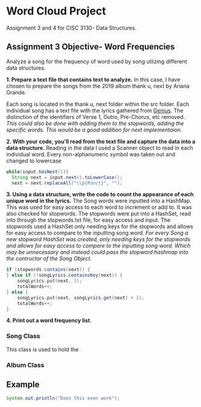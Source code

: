 # Word Cloud Project
Assignment 3 and 4 for CISC 3130- Data Structures. 

## Assignment 3 Objective- Word Frequencies
Analyze a song for the frequency of word used by song utlizing different data structures.
  
  **1. Prepare a text file that contains text to analyze.**
In this case, I have chosen to prepare the songs from the 2019 album thank u, next by Ariana Grande. 

Each song is located in the thank u, next folder within the src folder. Each individual song has a text file with the lyrics gathered from [Genius](https://genius.com/albums/Ariana-grande/Thank-u-next). The distinction of the identifiers of Verse 1, Outro, Pre-Chorus, etc removed. *This could also be done with adding them to the stopwords, adding the specific words. This would be a good addition for next implementaion.*
  
  **2. With your code, you’ll read from the text file and capture the data into a data structure.**
Reading in the data I used a Scanner object to read in each individual word. Every non-alphanumeric symbol was taken out and changed to lowercase

```java
while(input.hasNext()){
  String next = input.next().toLowerCase();
  next = next.replaceAll("\\p{Punct}", "");
```

  **3. Using a data structure, write the code to count the appearance of each unique word in the lyrics.**
The Song words were inputted into a HashMap. This was used for easy access to each word to increment or add to. 
It was also checked for stopwords. The stopwords were put into a HashSet, read into through the stopwords.txt file, for easy access and input. The stopwords used a HashSet only needing keys for the stopwords and allows for easy access to compare to the inputting song word. *For every Song a new stopword HashSet was created, only needing keys for the stopwords and allows for easy access to compare to the inputting song word. Which may be unnecessary and instead could pass the stopword hashmap into the contructor of the Song Object.*

```java
if (stopwords.contains(next)) {
} else if (!songLyrics.containsKey(next)) {
    songLyrics.put(next, 1);
    totalWords++;
} else {
    songLyrics.put(next, songLyrics.get(next) + 1);
    totalWords++;
}     
```


  
  **4. Print out a word frequency list.**
  
  ### Song Class
  This class is used to hold the 
  ### Album Class 

## Example
```java
System.out.println("Does this even work");
```

